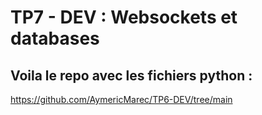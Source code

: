 # TP7 - DEV : Websockets et databases

## Voila le repo avec les fichiers python : 

https://github.com/AymericMarec/TP6-DEV/tree/main